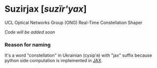 # Suzirjax [_suzïr'yax_]
UCL Optical Networks Group (ONG) Real-Time Constellation Shaper

_Code will be added soon_

### Reason for naming
It's a word "constellation" in Ukrainian (сузір'я) with "jax" suffix because 
python side computation is implemented in [JAX](https://github.com/google/jax).

